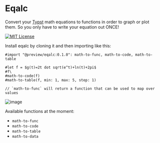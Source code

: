 # Eqalc

Convert your [Typst](https://typst.app/home) math equations to functions in order to graph or plot them.
So you only have to write your equation out ONCE!

[![MIT License](https://img.shields.io/badge/license-MIT-blue)](https://github.com/7ijme/eqalc/blob/main/LICENSE)

Install eqalc by cloning it and then importing like this:

```typ
#import "@preview/eqalc:0.1.0": math-to-func, math-to-code, math-to-table

#let f = $g(t)=2t dot sqrt(e^t)+ln(t)+2pi$
#f\
#math-to-code(f)
#math-to-table(f, min: 1, max: 5, step: 1)

// `math-to-func` will return a function that can be used to map over values
```
![image](https://github.com/user-attachments/assets/b151af4e-a0d5-4320-8bf3-3642dd5e6e33)


Available functions at the moment:

- `math-to-func`
- `math-to-code`
- `math-to-table`
- `math-to-data`
